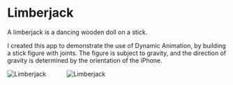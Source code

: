 # Limberjack

A limberjack is a dancing wooden doll on a stick.

I created this app to demonstrate the use of Dynamic Animation, by building a stick figure with joints.
The figure is subject to gravity, and the direction of gravity is determined by the orientation of the
iPhone.

![Limberjack](https://github.com/InvaderZim62/Limberjack/assets/34785252/0dc633ce-d6f7-4d6d-9932-d878b84b415e)
&nbsp;&nbsp;&nbsp;&nbsp;&nbsp;&nbsp;&nbsp;&nbsp;&nbsp;&nbsp;
![Limberjack](https://github.com/InvaderZim62/Limberjack/assets/34785252/55457f6d-0af2-4553-8627-502018bb40c2)
